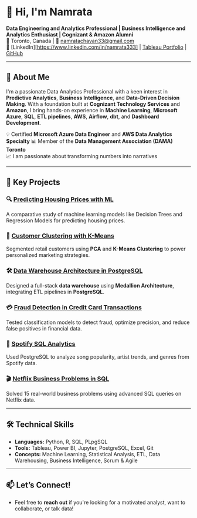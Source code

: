 # 👋 Hi, I'm Namrata

**Data Engineering and Analytics Professional | Business Intelligence and Analytics Enthusiast | Cognizant & Amazon Alumni**  
📍 Toronto, Canada | 📧 namratachavan33@gmail.com  
🔗 [LinkedIn][https://www.linkedin.com/in/namrata333] | [Tableau Portfolio](https://public.tableau.com/app/profile/Namrata.Chavan.Chavan2129/vizzes) | [GitHub](https://github.com/Namrac3)

---

## 🚀 About Me

I'm a passionate Data Analytics Professional with a keen interest in **Predictive Analytics**, **Business Intelligence**, and **Data-Driven Decision Making**. With a foundation built at **Cognizant Technology Services** and **Amazon**, I bring hands-on experience in **Machine Learning**, **Microsoft Azure**, **SQL**, **ETL pipelines**, **AWS**, **Airflow**, **dbt**, and **Dashboard Development**.

💡 Certified **Microsoft Azure Data Engineer**  and **AWS Data Analytics Specialty**
📊 Member of the **Data Management Association (DAMA) Toronto**  
📈 I am passionate about transforming numbers into narratives

---

## 🧠 Key Projects

### 🔍 [Predicting Housing Prices with ML](https://github.com/NamrataChavan365/Predicting-Housing-Prices-with-ML)
A comparative study of machine learning models like Decision Trees and Regression Models for predicting housing prices.

### 👥 [Customer Clustering with K-Means](https://github.com/NamrataChavan365/Customer-Clustering-with-K-Means)
Segmented retail customers using **PCA** and **K-Means Clustering** to power personalized marketing strategies.

### 🛠️ [Data Warehouse Architecture in PostgreSQL](https://github.com/NamrataChavan365/Data-Warehouse-Architecture-and-ETL-in-PostgreSQL)
Designed a full-stack **data warehouse** using **Medallion Architecture**, integrating ETL pipelines in **PostgreSQL**.

### 💳 [Fraud Detection in Credit Card Transactions](https://github.com/NamrataChavan365/Fraud-Detection-in-Credit-Card-Transactions)
Tested classification models to detect fraud, optimize precision, and reduce false positives in financial data.

### 🎵 [Spotify SQL Analytics](https://github.com/NamrataChavan365/SpotifySQL)
Used PostgreSQL to analyze song popularity, artist trends, and genres from Spotify data.

### 🎬 [Netflix Business Problems in SQL](https://github.com/NamrataChavan365/NetflixSQL)
Solved 15 real-world business problems using advanced SQL queries on Netflix data.

---

## 🛠️ Technical Skills

- **Languages:** Python, R, SQL, PLpgSQL  
- **Tools:** Tableau, Power BI, Jupyter, PostgreSQL, Excel, Git  
- **Concepts:** Machine Learning, Statistical Analysis, ETL, Data Warehousing, Business Intelligence, Scrum & Agile  

---

## 📫 Let’s Connect!

- Feel free to **reach out** if you're looking for a motivated analyst, want to collaborate, or talk data!
